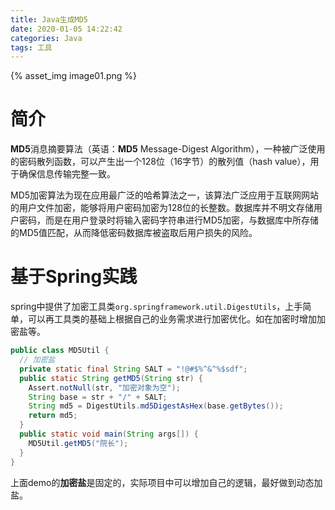 ```yaml
---
title: Java生成MD5
date: 2020-01-05 14:22:42
categories: Java
tags: 工具
---
```


{% asset_img image01.png  %}

<!-- more -->

# 简介

**MD5**消息摘要算法（英语：**MD5** Message-Digest Algorithm），一种被广泛使用的密码散列函数，可以产生出一个128位（16字节）的散列值（hash value），用于确保信息传输完整一致。


MD5加密算法为现在应用最广泛的哈希算法之一，该算法广泛应用于互联网网站的用户文件加密，能够将用户密码加密为128位的长整数。数据库并不明文存储用户密码，而是在用户登录时将输入密码字符串进行MD5加密，与数据库中所存储的MD5值匹配，从而降低密码数据库被盗取后用户损失的风险。

# 基于Spring实践

spring中提供了加密工具类`org.springframework.util.DigestUtils`，上手简单，可以再工具类的基础上根据自己的业务需求进行加密优化。如在加密时增加加密盐等。

```java
public class MD5Util {
  // 加密盐
  private static final String SALT = "!@#$%^&^%$sdf";
  public static String getMD5(String str) {
    Assert.notNull(str, "加密对象为空");
    String base = str + "/" + SALT;
    String md5 = DigestUtils.md5DigestAsHex(base.getBytes());
    return md5;
  }
  public static void main(String args[]) {
    MD5Util.getMD5("院长");
  }
}
```

上面demo的**加密盐**是固定的，实际项目中可以增加自己的逻辑，最好做到动态加盐。

